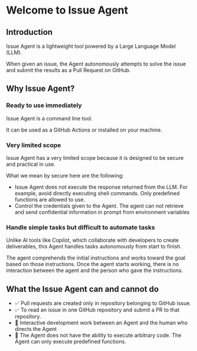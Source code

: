 # Welcome to Issue Agent

## Introduction

Issue Agent is a lightweight tool powered by a Large Language Model (LLM).

When given an issue, the Agent autonomously attempts to solve the issue and submit the results as a Pull Request on GitHub.


## Why Issue Agent?

### Ready to use immediately

Issue Agent is a command line tool. 

It can be used as a GitHub Actions or installed on your machine.


### Very limited scope

Issue Agent has a very limited scope because it is designed to be secure and practical in use.

What we mean by secure here are the following:

* Issue Agent does not execute the response returned from the LLM. For example, avoid directly executing shell commands. Only predefined functions are allowed to use.
* Control the credentials given to the Agent. The agent can not retrieve and send confidential information in prompt from environment variables


### Handle simple tasks but difficult to automate tasks

Unlike AI tools like Copilot, which collaborate with developers to create deliverables,
this Agent handles tasks autonomously from start to finish.

The agent comprehends the initial instructions and works toward the goal based on those instructions.
Once the agent starts working, there is no interaction between the agent and the person who gave the instructions. 


## What the Issue Agent can and cannot do

* ✅ Pull requests are created only in repository belonging to GitHub issue.
* ✅ To read an issue in one GitHub repository and submit a PR to that repository.
* 🚫 Interactive development work between an Agent and the human who directs the Agent
* 🚫 The Agent does not have the ability to execute arbitrary code. The Agent can only execute predefined functions.

